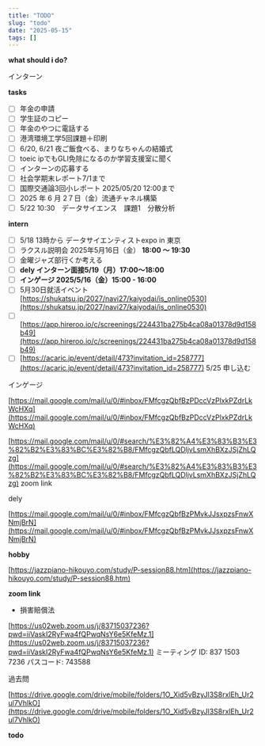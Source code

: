 ```yaml
---
title: "TODO"
slug: "todo"
date: "2025-05-15"
tags: []
---
```



**what should i do?**


インターン


**tasks**

- [ ] 年金の申請
- [ ] 学生証のコピー
- [ ] 年金のやつに電話する
- [ ] 港湾環境工学5回課題＋印刷
- [ ] 6/20, 6/21 夜ご飯食べる、まりなちゃんの結婚式
- [ ] toeic ipでもGLI免除になるのか学習支援室に聞く
- [ ] インターンの応募する
- [ ] 社会学期末レポート7/1まで
- [ ] 国際交通論3回小レポート 2025/05/20 12:00まで
- [ ] 2025 年 6 月 2７日（金）流通チャネル構築
- [ ] 5/22 10:30　データサイエンス　課題1　分散分析

**intern**

- [ ] 5/18 13時から データサイエンティストexpo in 東京
- [ ] ラクスル説明会 2025年5月16日（金） **18:00 ～ 19:30**
- [ ] 金曜ジャズ部行くか考える
- [ ] **dely インターン面接5/19（月）17:00～18:00**
- [ ] **インゲージ 2025/5/16（金）15:00 - 16:00**
- [ ] 5月30日就活イベント[https://shukatsu.jp/2027/navi27/kaiyodai/is_online0530](https://shukatsu.jp/2027/navi27/kaiyodai/is_online0530)
- [ ] [https://app.hireroo.io/c/screenings/224431ba275b4ca08a01378d9d158b49](https://app.hireroo.io/c/screenings/224431ba275b4ca08a01378d9d158b49)
- [ ] [https://acaric.jp/event/detail/473?invitation_id=258777](https://acaric.jp/event/detail/473?invitation_id=258777) 5/25 申し込む

インゲージ


[https://mail.google.com/mail/u/0/#inbox/FMfcgzQbfBzPDccVzPlxkPZdrLkWcHXq](https://mail.google.com/mail/u/0/#inbox/FMfcgzQbfBzPDccVzPlxkPZdrLkWcHXq)


[https://mail.google.com/mail/u/0/#search/%E3%82%A4%E3%83%B3%E3%82%B2%E3%83%BC%E3%82%B8/FMfcgzQbfLQDljvLsmXhBXzJSjZhLQzg](https://mail.google.com/mail/u/0/#search/%E3%82%A4%E3%83%B3%E3%82%B2%E3%83%BC%E3%82%B8/FMfcgzQbfLQDljvLsmXhBXzJSjZhLQzg) zoom link


dely


[https://mail.google.com/mail/u/0/#inbox/FMfcgzQbfBzPMvkJJsxpzsFnwXNmjBrN](https://mail.google.com/mail/u/0/#inbox/FMfcgzQbfBzPMvkJJsxpzsFnwXNmjBrN)


**hobby**


[https://jazzpiano-hikouyo.com/study/P-session88.htm](https://jazzpiano-hikouyo.com/study/P-session88.htm)


**zoom link**

- 損害賠償法

[https://us02web.zoom.us/j/83715037236?pwd=iiVaskI2RyFwa4fQPwqNsY6e5KfeMz.1](https://us02web.zoom.us/j/83715037236?pwd=iiVaskI2RyFwa4fQPwqNsY6e5KfeMz.1)
ミーティング ID: 837 1503 7236
パスコード: 743588


過去問


[https://drive.google.com/drive/mobile/folders/1O_Xid5vBzyJl3S8rxlEh_Ur2ul7VhlkO](https://drive.google.com/drive/mobile/folders/1O_Xid5vBzyJl3S8rxlEh_Ur2ul7VhlkO)


**todo**

